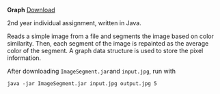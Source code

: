 **Graph** [Download](https://github.com/ablochha/Resume/blob/master/Graph/ImageSegment.zip?raw=true)

2nd year individual assignment, written in Java.

Reads a simple image from a file and segments the image based on color similarity. Then, each segment of the image is repainted as the average color of the segment. A graph data structure is used to store the pixel information.

After downloading `ImageSegment.jar`and `input.jpg`, run with

```
java -jar ImageSegment.jar input.jpg output.jpg 5
```
